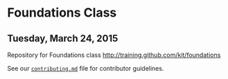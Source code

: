 # Foundations Class
## Tuesday, March 24, 2015

Repository for Foundations class http://training.github.com/kit/foundations

See our [`contributing.md`](./CONTRIBUTING.md) file for contributor guidelines.
